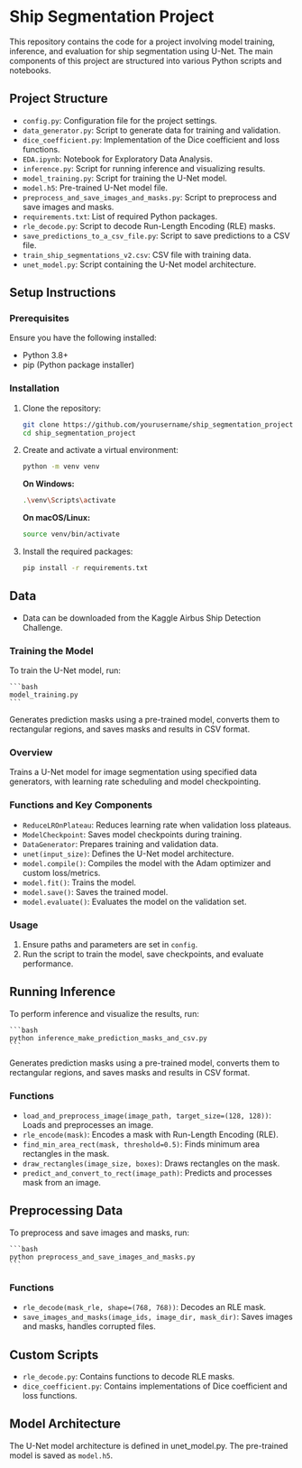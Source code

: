 # Ship Segmentation Project

This repository contains the code for a project involving model training, inference, and evaluation for ship segmentation using U-Net. The main components of this project are structured into various Python scripts and notebooks.

## Project Structure

  - `config.py`: Configuration file for the project settings.
  - `data_generator.py`: Script to generate data for training and validation.
  - `dice_coefficient.py`: Implementation of the Dice coefficient and loss functions.
  - `EDA.ipynb`: Notebook for Exploratory Data Analysis.
  - `inference.py`: Script for running inference and visualizing results.
  - `model_training.py`: Script for training the U-Net model.
  - `model.h5`: Pre-trained U-Net model file.
  - `preprocess_and_save_images_and_masks.py`: Script to preprocess and save images and masks.
  - `requirements.txt`: List of required Python packages.
  - `rle_decode.py`: Script to decode Run-Length Encoding (RLE) masks.
  - `save_predictions_to_a_csv_file.py`: Script to save predictions to a CSV file.
  - `train_ship_segmentations_v2.csv`: CSV file with training data.
  - `unet_model.py`: Script containing the U-Net model architecture.

## Setup Instructions

### Prerequisites

Ensure you have the following installed:

  - Python 3.8+
  - pip (Python package installer)

### Installation

1. Clone the repository:

    ```bash
    git clone https://github.com/yourusername/ship_segmentation_project.git
    cd ship_segmentation_project
    ```

2. Create and activate a virtual environment:

    ```bash
    python -m venv venv
    ```

    **On Windows:**

    ```bash
    .\venv\Scripts\activate
    ```

    **On macOS/Linux:**

    ```bash
    source venv/bin/activate
    ```

3. Install the required packages:

    ```bash
    pip install -r requirements.txt
    ```

## Data

  - Data can be downloaded from the Kaggle Airbus Ship Detection Challenge.

### Training the Model

To train the U-Net model, run:

    ```bash
    model_training.py
    ```

Generates prediction masks using a pre-trained model, converts them to rectangular regions, and saves masks and results in CSV format.


### Overview

Trains a U-Net model for image segmentation using specified data generators, with learning rate scheduling and model checkpointing.

### Functions and Key Components

  - `ReduceLROnPlateau`: Reduces learning rate when validation loss plateaus.
  - `ModelCheckpoint`: Saves model checkpoints during training.
  - `DataGenerator`: Prepares training and validation data.
  - `unet(input_size)`: Defines the U-Net model architecture.
  - `model.compile()`: Compiles the model with the Adam optimizer and custom loss/metrics.
  - `model.fit()`: Trains the model.
  - `model.save()`: Saves the trained model.
  - `model.evaluate()`: Evaluates the model on the validation set.

### Usage

  1. Ensure paths and parameters are set in `config`.
  2. Run the script to train the model, save checkpoints, and evaluate performance.

## Running Inference

To perform inference and visualize the results, run:

    ```bash
    python inference_make_prediction_masks_and_csv.py
    ```

Generates prediction masks using a pre-trained model, converts them to rectangular regions, and saves masks and results in CSV format.

### Functions

  - `load_and_preprocess_image(image_path, target_size=(128, 128))`: Loads and preprocesses an image.
  - `rle_encode(mask)`: Encodes a mask with Run-Length Encoding (RLE).
  - `find_min_area_rect(mask, threshold=0.5)`: Finds minimum area rectangles in the mask.
  - `draw_rectangles(image_size, boxes)`: Draws rectangles on the mask.
  - `predict_and_convert_to_rect(image_path)`: Predicts and processes mask from an image.

## Preprocessing Data

To preprocess and save images and masks, run:

    ```bash
    python preprocess_and_save_images_and_masks.py
    ```

### Functions

  - `rle_decode(mask_rle, shape=(768, 768))`: Decodes an RLE mask.
  - `save_images_and_masks(image_ids, image_dir, mask_dir)`: Saves images and masks, handles corrupted files.

## Custom Scripts

  - `rle_decode.py`: Contains functions to decode RLE masks.
  - `dice_coefficient.py`: Contains implementations of Dice coefficient and loss functions.

## Model Architecture

The U-Net model architecture is defined in unet_model.py. The pre-trained model is saved as `model.h5`.
